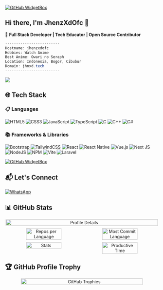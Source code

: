 [![GitHub WidgetBox](https://github-widgetbox.vercel.app/api/profile?username=JhenzXdOfc&data=followers,repositories,stars,commits&theme=nautilus)](https://github.com/JhenzXdOfc)

## Hi there, I'm JhenzXdOfc 👋
🚀 **Full Stack Developer | Tech Educator | Open Source Contributor**

```csharp
-------------------------
Hostname: jhenzxdofc
Hobbies: Watch Anime
Best Anime: Owari no Seraph
Location: Indonesia, Bogor, Cibubur
Domain: jhnxd.tech
-------------------------
```
![](https://komarev.com/ghpvc/?username=JhenzXdOfc&style=flat-square)

## 🌐 Tech Stack
### 📋 Languages
![HTML5](https://img.shields.io/badge/html5-%23E34F26.svg?style=for-the-badge&logo=html5&logoColor=white)
![CSS3](https://img.shields.io/badge/css3-%231572B6.svg?style=for-the-badge&logo=css3&logoColor=white)
![JavaScript](https://img.shields.io/badge/javascript-%23323330.svg?style=for-the-badge&logo=javascript&logoColor=%23F7DF1E)
![TypeScript](https://img.shields.io/badge/typescript-%23007ACC.svg?style=for-the-badge&logo=typescript&logoColor=white)
![C](https://img.shields.io/badge/c-%2300599C.svg?style=for-the-badge&logo=c&logoColor=white)
![C++](https://img.shields.io/badge/c++-%2300599C.svg?style=for-the-badge&logo=c%2B%2B&logoColor=white)
![C#](https://img.shields.io/badge/c%23-%23239120.svg?style=for-the-badge&logo=csharp&logoColor=white)

### 📚 Frameworks & Libraries
![Bootstrap](https://img.shields.io/badge/bootstrap-%238511FA.svg?style=for-the-badge&logo=bootstrap&logoColor=white)
![TailwindCSS](https://img.shields.io/badge/tailwindcss-%2338B2AC.svg?style=for-the-badge&logo=tailwind-css&logoColor=white)
![React](https://img.shields.io/badge/react-%2320232a.svg?style=for-the-badge&logo=react&logoColor=%2361DAFB)
![React Native](https://img.shields.io/badge/react_native-%2320232a.svg?style=for-the-badge&logo=react&logoColor=%2361DAFB)
![Vue.js](https://img.shields.io/badge/vuejs-%2335495e.svg?style=for-the-badge&logo=vuedotjs&logoColor=%234FC08D)
![Next JS](https://img.shields.io/badge/Next-black?style=for-the-badge&logo=next.js&logoColor=white)
![NodeJS](https://img.shields.io/badge/node.js-6DA55F?style=for-the-badge&logo=node.js&logoColor=white)
![NPM](https://img.shields.io/badge/NPM-%23CB3837.svg?style=for-the-badge&logo=npm&logoColor=white)
![Vite](https://img.shields.io/badge/vite-%23646CFF.svg?style=for-the-badge&logo=vite&logoColor=white)
![Laravel](https://img.shields.io/badge/laravel-%23FF2D20.svg?style=for-the-badge&logo=laravel&logoColor=white)

[![GitHub WidgetBox](https://github-widgetbox.vercel.app/api/skills?software=linux,windows,vscode&theme=nautilus)](https://github.com/JhenzXdOfc)

## 📬 Let's Connect
<p align="left">
  <a href="https://whatsapp.com/channel/0029VaJPOmQ96H4IaF3rCL0H" target="_blank">
    <img src="https://img.shields.io/badge/WhatsApp-25D366?style=for-the-badge&logo=whatsapp&logoColor=white" alt="WhatsApp" />
  </a>
</p>

## 📊 GitHub Stats
<div align="center" style="display: flex; flex-wrap: wrap; justify-content: center; gap: 8px;">
    <img src="http://github-profile-summary-cards.vercel.app/api/cards/profile-details?username=JhenzXdOfc&theme=2077" alt="Profile Details" style="width: 100%; max-width: 500px;">
    <img src="http://github-profile-summary-cards.vercel.app/api/cards/repos-per-language?username=JhenzXdOfc&theme=2077" alt="Repos per Language" style="width: 48%; max-width: 300px;">
    <img src="http://github-profile-summary-cards.vercel.app/api/cards/most-commit-language?username=JhenzXdOfc&theme=2077" alt="Most Commit Language" style="width: 48%; max-width: 300px;">
    <img src="http://github-profile-summary-cards.vercel.app/api/cards/stats?username=JhenzXdOfc&theme=2077" alt="Stats" style="width: 48%; max-width: 300px;">
    <img src="http://github-profile-summary-cards.vercel.app/api/cards/productive-time?username=JhenzXdOfc&theme=2077&utcOffset=8" alt="Productive Time" style="width: 48%; max-width: 300px;">
</div>

## 🏆 GitHub Profile Trophy
<div align="center" style="display: flex; flex-wrap: wrap; justify-content: center; gap: 8px;">
    <img src="https://github-profile-trophy.vercel.app/?username=JhenzXdOfc&theme=dracula&row=2&column=3&margin-w=8&margin-h=8&no-frame=true&no-bg=true" alt="GitHub Trophies" style="width: 100%; max-width: 400px;">
</div>
